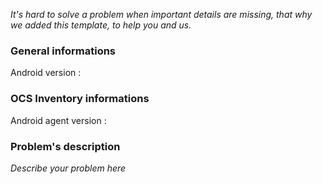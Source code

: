*It's hard to solve a problem when important details are missing, that why we added this template, to help you and us.*

### General informations
Android version :  

### OCS Inventory informations
Android agent version : 

### Problem's description
*Describe your problem here*

